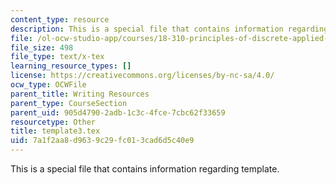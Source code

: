 ```yaml
---
content_type: resource
description: This is a special file that contains information regarding template.
file: /ol-ocw-studio-app/courses/18-310-principles-of-discrete-applied-mathematics-fall-2013/7a1f2aa8d9639c29fc013cad6d5c40e9_template3.tex
file_size: 498
file_type: text/x-tex
learning_resource_types: []
license: https://creativecommons.org/licenses/by-nc-sa/4.0/
ocw_type: OCWFile
parent_title: Writing Resources
parent_type: CourseSection
parent_uid: 905d4790-2adb-1c3c-4fce-7cbc62f33659
resourcetype: Other
title: template3.tex
uid: 7a1f2aa8-d963-9c29-fc01-3cad6d5c40e9
---
```

This is a special file that contains information regarding template.